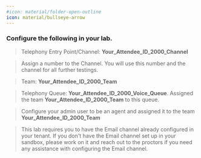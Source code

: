 ```yaml
---
#icon: material/folder-open-outline
icon: material/bullseye-arrow
---
```


### Configure the following in your lab. 

> Telephony Entry Point/Channel:  **<span class="attendee-id-container"><span class="attendee-id-placeholder" data-suffix="_2000_Channel">Your_Attendee_ID</span>_2000_Channel<span class="copy"></span></span>**

> Assign a number to the Channel. You will use this number and the channel for all further testings. 

> Team:  **<span class="attendee-id-container"><span class="attendee-id-placeholder" data-suffix="_2000_Team">Your_Attendee_ID</span>_2000_Team<span class="copy"></span></span>**

> Telephony Queue:  **<span class="attendee-id-container"><span class="attendee-id-placeholder" data-suffix="_2000_Voice_Queue">Your_Attendee_ID</span>_2000_Voice_Queue<span class="copy"></span></span>**. Assigned the team **<span class="attendee-id-container"><span class="attendee-id-placeholder" data-suffix="_2000_Team">Your_Attendee_ID</span>_2000_Team<span class="copy"></span></span>** to this queue.


> Configure your admin user to be an agent and assigned it to the team **<span class="attendee-id-container"><span class="attendee-id-placeholder" data-suffix="_2000_Team">Your_Attendee_ID</span>_2000_Team<span class="copy"></span></span>**

> This lab requires you to have the Email channel already configured in your tenant. If you don't have the Email channel set up in your sandbox, please work on it and reach out to the proctors if you need any assistance with configuring the Email channel.


